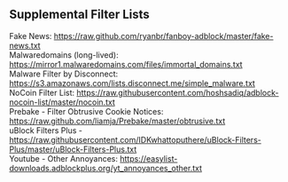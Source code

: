 ## Supplemental Filter Lists

Fake News: https://raw.github.com/ryanbr/fanboy-adblock/master/fake-news.txt<br/>
Malwaredomains (long-lived): https://mirror1.malwaredomains.com/files/immortal_domains.txt<br/>
Malware Filter by Disconnect: https://s3.amazonaws.com/lists.disconnect.me/simple_malware.txt<br/>
NoCoin Filter List: https://raw.githubusercontent.com/hoshsadiq/adblock-nocoin-list/master/nocoin.txt<br/>
Prebake - Filter Obtrusive Cookie Notices: https://raw.github.com/liamja/Prebake/master/obtrusive.txt<br/>
uBlock Filters Plus - https://raw.githubusercontent.com/IDKwhattoputhere/uBlock-Filters-Plus/master/uBlock-Filters-Plus.txt<br/>
Youtube - Other Annoyances: https://easylist-downloads.adblockplus.org/yt_annoyances_other.txt<br/>
